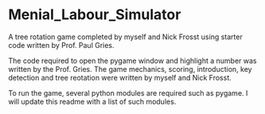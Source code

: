 Menial_Labour_Simulator
=======================

A tree rotation game completed by myself and Nick Frosst using starter code written by Prof. Paul Gries.

The code required to open the pygame window and highlight a number was written by the Prof. Gries. The game mechanics, scoring, introduction, key detection and tree reotation were written by myself and Nick Frosst.

To run the game, several python modules are required such as pygame. I will update this readme with a list of such modules.
